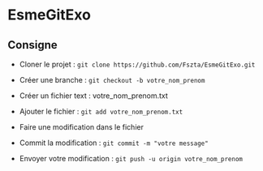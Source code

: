 # EsmeGitExo

## Consigne

* Cloner le projet : `git clone https://github.com/Fszta/EsmeGitExo.git`

* Créer une branche : `git checkout -b votre_nom_prenom`

* Créer un fichier text : votre_nom_prenom.txt

* Ajouter le fichier : `git add votre_nom_prenom.txt`

* Faire une modification dans le fichier

* Commit la modification : `git commit -m "votre message"`

* Envoyer votre modification : `git push -u origin votre_nom_prenom`
 

